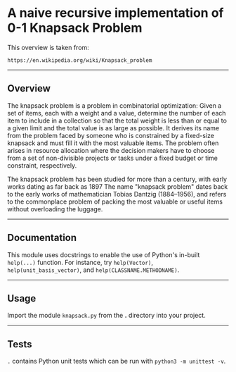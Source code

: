 # A naive recursive implementation of 0-1 Knapsack Problem

This overview is taken from:

    https://en.wikipedia.org/wiki/Knapsack_problem

---

## Overview

The knapsack problem is a problem in combinatorial optimization: Given a set of items, each with a weight and a value, determine the number of each item to include in a collection so that the total weight is less than or equal to a given limit and the total value is as large as possible. It derives its name from the problem faced by someone who is constrained by a fixed-size knapsack and must fill it with the most valuable items. The problem often arises in resource allocation where the decision makers have to choose from a set of non-divisible projects or tasks under a fixed budget or time constraint, respectively.

The knapsack problem has been studied for more than a century, with early works dating as far back as 1897 The name "knapsack problem" dates back to the early works of mathematician Tobias Dantzig (1884–1956), and refers to the commonplace problem of packing the most valuable or useful items without overloading the luggage.

---

## Documentation

This module uses docstrings to enable the use of Python's in-built `help(...)` function.
For instance, try `help(Vector)`, `help(unit_basis_vector)`, and `help(CLASSNAME.METHODNAME)`.

---

## Usage

Import the module `knapsack.py` from the **.** directory into your project.

---

## Tests

`.` contains Python unit tests which can be run with `python3 -m unittest -v`.
